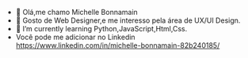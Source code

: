 
- 👋 Olá,me chamo Michelle Bonnamain
- 👀 Gosto de Web Designer,e me interesso pela área de UX/UI Design.
- 🌱 I’m currently learning  Python,JavaScript,Html,Css.
- Você pode me adicionar no Linkedin https://www.linkedin.com/in/michelle-bonnamain-82b240185/


<!---
bonnamainmichelle/bonnamainmichelle is a ✨ special ✨ repository because its `README.md` (this file) appears on your GitHub profile.
You can click the Preview link to take a look at your changes.
--->
